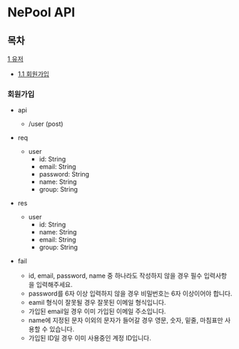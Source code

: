 # NePool API
## 목차
[1 유저](#유저)
- [1.1 회원가입](#회원가입)

### 회원가입
- api
    - /user (post)

- req
    - user
        - id: String
        - email: String
        - password: String
        - name: String
        - group: String
- res
    - user
        - id: String
        - name: String
        - email: String
        - group: String
- fail
    - id, email, password, name 중 하나라도 작성하지 않을 경우 필수 입력사항을 입력해주세요.
    - password를 6자 이상 입력하지 않을 경우 비밀번호는 6자 이상이어야 합니다.
    - eamil 형식이 잘못될 경우 잘못된 이메일 형식입니다.
    - 가입된 email일 경우 이미 가입된 이메일 주소입니다.
    - name에 지정된 문자 이외의 문자가 들어갈 경우 영문, 숫자, 밑줄, 마침표만 사용할 수 있습니다.
    - 가입된 ID일 경우 이미 사용중인 계정 ID입니다.